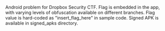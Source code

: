 Android problem for Dropbox Security CTF.
Flag is embedded in the app, with varying levels of obfuscation available on different branches.
Flag value is hard-coded as "insert_flag_here" in sample code. 
Signed APK is available in signed_apks directory.
